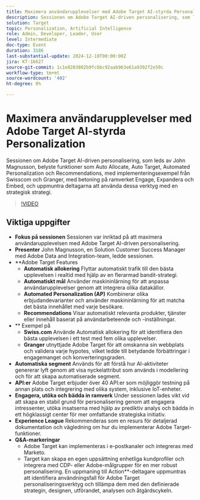 ```yaml
---
title: Maximera användarupplevelser med Adobe Target AI-styrda Personalization
description: Sessionen om Adobe Target AI-driven personalisering, som leds av John Magnusson, belyste funktioner som Auto Allocate, Auto Target, Automated Personalization och Recommendations, med implementeringsexempel från Swisscom och Granger, med betoning på ramverket Engage, Expandera och Embed, och uppmuntra deltagarna att använda dessa verktyg med en strategisk strategi.
solution: Target
topic: Personalization, Artificial Intelligence
role: Admin, Developer, Leader, User
level: Intermediate
doc-type: Event
duration: 3186
last-substantial-update: 2024-12-10T00:00:00Z
jira: KT-16627
source-git-commit: 1c1e8203802b9fc6bc92aab963e61a9392f2e59c
workflow-type: tm+mt
source-wordcount: '402'
ht-degree: 0%

---
```



# Maximera användarupplevelser med Adobe Target AI-styrda Personalization

Sessionen om Adobe Target AI-driven personalisering, som leds av John Magnusson, belyste funktioner som Auto Allocate, Auto Target, Automated Personalization och Recommendations, med implementeringsexempel från Swisscom och Granger, med betoning på ramverket Engage, Expandera och Embed, och uppmuntra deltagarna att använda dessa verktyg med en strategisk strategi.

>[!VIDEO](https://video.tv.adobe.com/v/3440934/?learn=on&enablevpops)

## Viktiga uppgifter

* **Fokus på sessionen** Sessionen var inriktad på att maximera användarupplevelsen med Adobe Target AI-driven personalisering.
* **Presenter** John Magnusson, en Solution Customer Success Manager med Adobe Data and Integration-team, ledde sessionen.
* **Adobe Target Features
   * **Automatisk allokering** Flyttar automatiskt trafik till den bästa upplevelsen i realtid med hjälp av en flerarmad bandit-strategi.
   * **Automatiskt mål** Använder maskininlärning för att anpassa användarupplevelser genom att integrera olika datakällor.
   * **Automated Personalization (AP)** Kombinerar olika erbjudandevarianter och använder maskininlärning för att matcha det bästa innehållet med varje besökare.
   * **Recommendations** Visar automatiskt relevanta produkter, tjänster eller innehåll baserat på användarbeteende och -inställningar.
* ** Exempel på &#x200B;
   * **Swiss.com** Använde Automatisk allokering för att identifiera den bästa upplevelsen i ett test med fem olika upplevelser.
   * **Granger** utnyttjade Adobe Target för att omskanna sin webbplats och validera varje hypotes, vilket ledde till betydande förbättringar i engagemanget och konverteringsgraden.
* **Automatiska segment** Används för att förstå hur AI-aktiviteter genererar lyft genom att visa nyckelattribut som används i modellering och för att skapa automatiserade segment.
* **API:er** Adobe Target erbjuder över 40 API:er som möjliggör testning på annan plats och integrering med olika system, inklusive IoT-enheter.
* **Engagera, utöka och bädda in ramverk** Under sessionen lades vikt vid att skapa en stabil grund för personalisering genom att engagera intressenter, utöka insatserna med hjälp av prediktiv analys och bädda in ett högklassigt center för mer omfattande strategiska initiativ.
* **Experience League** Rekommenderas som en resurs för detaljerad dokumentation och vägledning om hur du implementerar Adobe Target-funktioner.
* **Q&amp;A-markeringar**
   * Adobe Target kan implementeras i e-postkanaler och integreras med Marketo.
   * Target kan skapa en egen uppsättning enhetliga kundprofiler och integrera med CDP- eller Adobe-målgrupper för en mer robust personalisering. En uppmaning till Action**-deltagare uppmuntras att identifiera användningsfall för Adobe Target personaliseringsverktyg och tillämpa dem med den definierade strategin, designen, utförandet, analysen och åtgärdscykeln.

